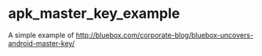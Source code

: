 apk_master_key_example
======================

A simple example of http://bluebox.com/corporate-blog/bluebox-uncovers-android-master-key/
